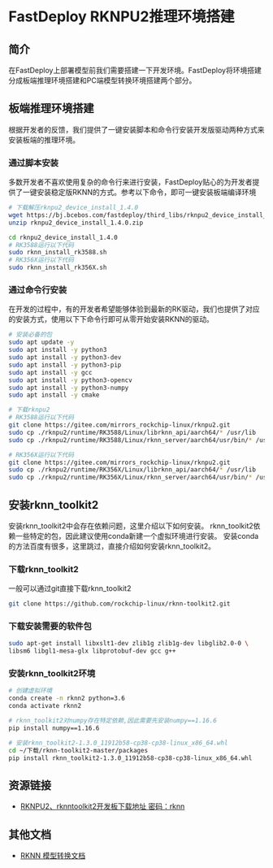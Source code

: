 # FastDeploy RKNPU2推理环境搭建

## 简介

在FastDeploy上部署模型前我们需要搭建一下开发环境。FastDeploy将环境搭建分成板端推理环境搭建和PC端模型转换环境搭建两个部分。

## 板端推理环境搭建

根据开发者的反馈，我们提供了一键安装脚本和命令行安装开发版驱动两种方式来安装板端的推理环境。

### 通过脚本安装

多数开发者不喜欢使用复杂的命令行来进行安装，FastDeploy贴心的为开发者提供了一键安装稳定版RKNN的方式。参考以下命令，即可一键安装板端编译环境

```bash
# 下载解压rknpu2_device_install_1.4.0
wget https://bj.bcebos.com/fastdeploy/third_libs/rknpu2_device_install_1.4.0.zip
unzip rknpu2_device_install_1.4.0.zip

cd rknpu2_device_install_1.4.0
# RK3588运行以下代码
sudo rknn_install_rk3588.sh
# RK356X运行以下代码
sudo rknn_install_rk356X.sh
```

### 通过命令行安装

在开发的过程中，有的开发者希望能够体验到最新的RK驱动，我们也提供了对应的安装方式，使用以下下命令行即可从零开始安装RKNN的驱动。

```bash
# 安装必备的包
sudo apt update -y
sudo apt install -y python3
sudo apt install -y python3-dev
sudo apt install -y python3-pip
sudo apt install -y gcc
sudo apt install -y python3-opencv
sudo apt install -y python3-numpy
sudo apt install -y cmake

# 下载rknpu2
# RK3588运行以下代码
git clone https://gitee.com/mirrors_rockchip-linux/rknpu2.git
sudo cp ./rknpu2/runtime/RK3588/Linux/librknn_api/aarch64/* /usr/lib
sudo cp ./rknpu2/runtime/RK3588/Linux/rknn_server/aarch64/usr/bin/* /usr/bin/

# RK356X运行以下代码
git clone https://gitee.com/mirrors_rockchip-linux/rknpu2.git
sudo cp ./rknpu2/runtime/RK356X/Linux/librknn_api/aarch64/* /usr/lib
sudo cp ./rknpu2/runtime/RK356X/Linux/rknn_server/aarch64/usr/bin/* /usr/bin/
```

## 安装rknn_toolkit2

安装rknn_toolkit2中会存在依赖问题，这里介绍以下如何安装。 rknn_toolkit2依赖一些特定的包，因此建议使用conda新建一个虚拟环境进行安装。
安装conda的方法百度有很多，这里跳过，直接介绍如何安装rknn_toolkit2。

### 下载rknn_toolkit2
一般可以通过git直接下载rknn_toolkit2
```bash
git clone https://github.com/rockchip-linux/rknn-toolkit2.git
```

### 下载安装需要的软件包
```bash
sudo apt-get install libxslt1-dev zlib1g zlib1g-dev libglib2.0-0 \
libsm6 libgl1-mesa-glx libprotobuf-dev gcc g++
```

### 安装rknn_toolkit2环境
```bash
# 创建虚拟环境
conda create -n rknn2 python=3.6
conda activate rknn2

# rknn_toolkit2对numpy存在特定依赖,因此需要先安装numpy==1.16.6
pip install numpy==1.16.6

# 安装rknn_toolkit2-1.3.0_11912b58-cp38-cp38-linux_x86_64.whl
cd ~/下载/rknn-toolkit2-master/packages
pip install rknn_toolkit2-1.3.0_11912b58-cp38-cp38-linux_x86_64.whl
```

## 资源链接

* [RKNPU2、rknntoolkit2开发板下载地址 密码：rknn](https://eyun.baidu.com/s/3eTDMk6Y)

## 其他文档
- [RKNN 模型转换文档](./export.md)
